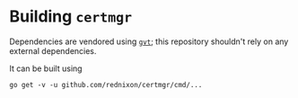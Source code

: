 # Building `certmgr`

Dependencies are vendored using [`gvt`](https://github.com/filosottile/gvt);
this repository shouldn't rely on any external dependencies.

It can be built using

```
go get -v -u github.com/rednixon/certmgr/cmd/...
```
